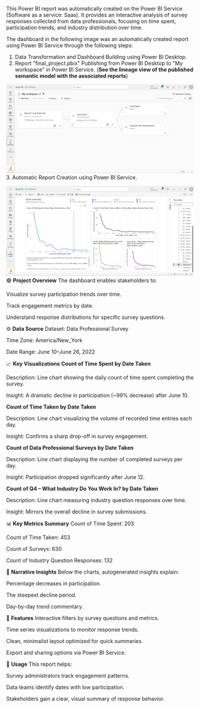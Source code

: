This Power BI report was automatically created on the Power BI Service (Software as a service: Saas). It provides an interactive analysis of survey responses collected from data professionals, focusing on time spent, participation trends, and industry distribution over time.

The dashboard in the following image was an automatically created report using Power BI Service through the following steps:
1. Data Transformation and Dashboard Building using Power BI Desktop.
2. Report "final_project.pbix" Publishing from Power BI Desktop to "My workspace" in Power BI Service. (**See the lineage view of the published semantic model with the associated reports**)

![Alt Text](Lineage_View.png)
3. Automatic Report Creation using Power BI Service. 

![Alt Text](Visual_Report.png)
🟢 **Project Overview**
The dashboard enables stakeholders to:

Visualize survey participation trends over time.

Track engagement metrics by date.

Understand response distributions for specific survey questions.


⚙️ **Data Source**
Dataset: Data Professional Survey

Time Zone: America/New_York

Date Range: June 10–June 26, 2022


📈 **Key Visualizations**
**Count of Time Spent by Date Taken**

Description: Line chart showing the daily count of time spent completing the survey.

Insight: A dramatic decline in participation (~99% decrease) after June 10.

**Count of Time Taken by Date Taken**

Description: Line chart visualizing the volume of recorded time entries each day.

Insight: Confirms a sharp drop-off in survey engagement.

**Count of Data Professional Surveys by Date Taken**

Description: Line chart displaying the number of completed surveys per day.

Insight: Participation dropped significantly after June 12.

**Count of Q4 – What Industry Do You Work In? by Date Taken**

Description: Line chart measuring industry question responses over time.

Insight: Mirrors the overall decline in survey submissions.


📊 **Key Metrics Summary**
Count of Time Spent: 203

Count of Time Taken: 453

Count of Surveys: 630

Count of Industry Question Responses: 132


🧠 **Narrative Insights**
Below the charts, autogenerated insights explain:

Percentage decreases in participation.

The steepest decline period.

Day-by-day trend commentary.


🧰 **Features**
Interactive filters by survey questions and metrics.

Time series visualizations to monitor response trends.

Clean, minimalist layout optimized for quick summaries.

Export and sharing options via Power BI Service.


🚀 **Usage**
This report helps:

Survey administrators track engagement patterns.

Data teams identify dates with low participation.

Stakeholders gain a clear, visual summary of response behavior.
